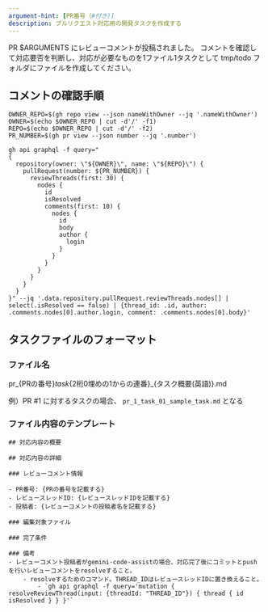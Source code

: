 ```yaml
---
argument-hint: [PR番号（#付き)]
description: プルリクエスト対応用の開発タスクを作成する
---
```


PR $ARGUMENTS にレビューコメントが投稿されました。
コメントを確認して対応要否を判断し、対応が必要なものを1ファイル1タスクとして tmp/todo フォルダにファイルを作成してください。

## コメントの確認手順

```
OWNER_REPO=$(gh repo view --json nameWithOwner --jq '.nameWithOwner')
OWNER=$(echo $OWNER_REPO | cut -d'/' -f1)
REPO=$(echo $OWNER_REPO | cut -d'/' -f2)
PR_NUMBER=$(gh pr view --json number --jq '.number')

gh api graphql -f query="
{
  repository(owner: \"${OWNER}\", name: \"${REPO}\") {
    pullRequest(number: ${PR_NUMBER}) {
      reviewThreads(first: 30) {
        nodes {
          id
          isResolved
          comments(first: 10) {
            nodes {
              id
              body
              author {
                login
              }
            }
          }
        }
      }
    }
  }
}" --jq '.data.repository.pullRequest.reviewThreads.nodes[] | select(.isResolved == false) | {thread_id: .id, author: 
.comments.nodes[0].author.login, comment: .comments.nodes[0].body}'
```

## タスクファイルのフォーマット

### ファイル名

pr_{PRの番号}_task_{2桁0埋めの1からの連番}_{タスク概要(英語)}.md

例）PR #1 に対するタスクの場合、 `pr_1_task_01_sample_task.md` となる

### ファイル内容のテンプレート

```
## 対応内容の概要

## 対応内容の詳細

### レビューコメント情報

- PR番号: {PRの番号を記載する}
- レビュースレッドID: {レビュースレッドIDを記載する}
- 投稿者: {レビューコメントの投稿者名を記載する}

### 編集対象ファイル

### 完了条件

### 備考
- レビューコメント投稿者がgemini-code-assistの場合、対応完了後にコミットとpushを行いレビューコメントをresolveすること。
    - resolveするためのコマンド。THREAD_IDはレビュースレッドIDに置き換えること。
        - `gh api graphql -f query='mutation { resolveReviewThread(input: {threadId: "THREAD_ID"}) { thread { id isResolved } } }'`
```
